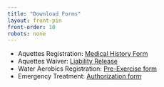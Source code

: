 ```yaml
---
title: "Download Forms"
layout: front-pin
front-order: 10
robots: none
---
```


<ul class="inline-list">
<li>Aquettes Registration: <a href="http://www.inlandsplash.org/wp-content/uploads/2014/09/RAQ_Reg-Medical_History_Form.pdf">Medical History Form</a></li>
<li>Aquettes Waiver: <a href="http://www.inlandsplash.org/wp-content/uploads/2014/09/Waiver_and_Release_of_Liability.pdf">Liability Release</a></li>
<li>Water Aerobics Registration: <a href="http://www.inlandsplash.org/wp-content/uploads/2014/09/Shamel_Pre_exercise_form.docx">Pre-Exercise form</a></li>
<li>Emergency Treatment: <a href="http://www.inlandsplash.org/wp-content/uploads/2014/09/Auth_treatment_form.pdf">Authorization form</a></li>
</ul>
